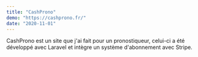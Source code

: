 ```yaml
---
title: "CashProno"
demo: "https://cashprono.fr/"
date: "2020-11-01"
---
```


CashProno est un site que j'ai fait pour un pronostiqueur, celui-ci a été développé avec Laravel et intègre un système d'abonnement avec Stripe. 